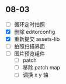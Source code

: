 ## 08-03

- [ ] 循环定时拍照
- [x] 删除 editorconfig
- [x] 重新提交 assets-lib
- [ ] 拍照扫描界面
- [ ] 图片预览组件
	- [ ] patch
	- [ ] 移除 patch map
	- [ ] 调换 x y 轴